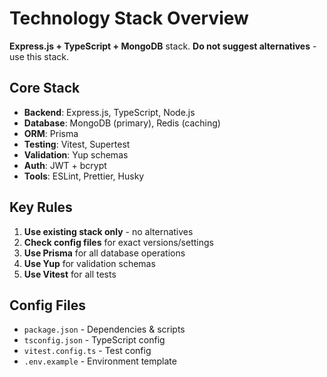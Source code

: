 # Technology Stack Overview

**Express.js + TypeScript + MongoDB** stack. **Do not suggest alternatives** - use this stack.

## Core Stack

- **Backend**: Express.js, TypeScript, Node.js
- **Database**: MongoDB (primary), Redis (caching)
- **ORM**: Prisma
- **Testing**: Vitest, Supertest
- **Validation**: Yup schemas
- **Auth**: JWT + bcrypt
- **Tools**: ESLint, Prettier, Husky

## Key Rules

1. **Use existing stack only** - no alternatives
2. **Check config files** for exact versions/settings
3. **Use Prisma** for all database operations
4. **Use Yup** for validation schemas
5. **Use Vitest** for all tests

## Config Files

- `package.json` - Dependencies & scripts
- `tsconfig.json` - TypeScript config
- `vitest.config.ts` - Test config
- `.env.example` - Environment template
